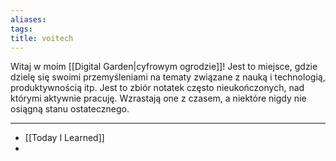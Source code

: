 ```yaml
---
aliases: 
tags: 
title: voitech
---
```


Witaj w moim [[Digital Garden|cyfrowym ogrodzie]]! Jest to miejsce, gdzie dzielę się swoimi przemyśleniami na tematy związane z nauką i technologią, produktywnością itp.
Jest to zbiór notatek często nieukończonych, nad którymi aktywnie pracuję. Wzrastają one z czasem, a niektóre nigdy nie osiągną stanu ostatecznego.

---

- [[Today I Learned]]
- 